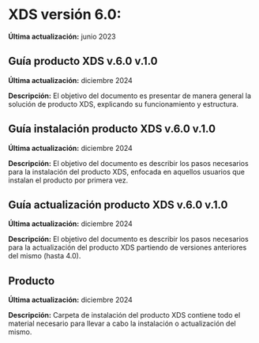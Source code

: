 # XDS versión 6.0:
**Última actualización:** junio 2023  


## Guía producto XDS v.6.0 v.1.0

**Última actualización:** diciembre 2024

**Descripción:** El objetivo del documento es presentar de manera general la solución de producto XDS, explicando su funcionamiento y estructura.


## Guía instalación producto XDS v.6.0 v.1.0

**Última actualización:** diciembre 2024

**Descripción:** El objetivo del documento es describir los pasos necesarios para la instalación del producto XDS, enfocada en aquellos usuarios que instalan el producto por primera vez.


## Guía actualización producto XDS v.6.0 v.1.0

**Última actualización:** diciembre 2024

**Descripción:** El objetivo del documento es describir los pasos necesarios para la actualización del producto XDS partiendo de versiones anteriores del mismo (hasta 4.0).


## Producto

**Última actualización:** diciembre 2024

**Descripción:** Carpeta de instalación del producto XDS contiene todo el material necesario para llevar a cabo la instalación o actualización del mismo.
